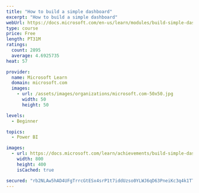```yaml
---
title: "How to build a simple dashboard"
excerpt: "How to build a simple dashboard"
webUrl: https://docs.microsoft.com/en-us/learn/modules/build-simple-dashboard/
type: course
price: Free
length: PT31M
ratings:
  count: 2895
  average: 4.6925735
heat: 57

provider:
  name: Microsoft Learn
  domain: microsoft.com
  images:
    - url: /assets/images/organizations/microsoft.com-50x50.jpg
      width: 50
      height: 50

levels:
  - Beginner

topics:
  - Power BI

images:
  - url: https://docs.microsoft.com/learn/achievements/build-simple-dashboard-social.png
    width: 800
    height: 400
    isCached: true

secured: "rb2NLAw5hAD4UFgTrrcGtESx4srP1t7iddUzso0YLWJ6qD63PneiKc3q4k1TTNKfiLrQoXarbWuYx0X4Aif+X+lznpgLgOXf7unNT+zQFYCPuSmynOStFqu5ebbVgC6/WeDB33QVhEhMvKTyidH7yQbhZoK0R4Bulo41GixA3BiRr5CQcxRUWwxn7KtiUYkUaPW+bNGHxBSVw65MQWj5uvWjTcTSyfSUMj1+YBgybr7cqXIjR4ts4gz3WNWK06XqZeXaSjuw9G3/tPCNzppEuE58K4HjgUDAlOh7vviFr10w78JW7zfL0DwMMQMqXV8wXnlUd6BPoeOMfOmCjwah2LB7VI8ItkBswdUMiyIfZlwSon3pKdS2CPqyWhOvF8jUHI7Bd8v6J8j0aIy4JByZThlx6ZsoxWnnDB7Y3CecHIc=;9uyyCEeifQ5JNGSZsDdj4Q=="
---
```


